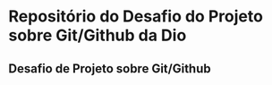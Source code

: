 # Repositório do Desafio do Projeto sobre Git/Github da Dio

## Desafio de Projeto sobre Git/Github
